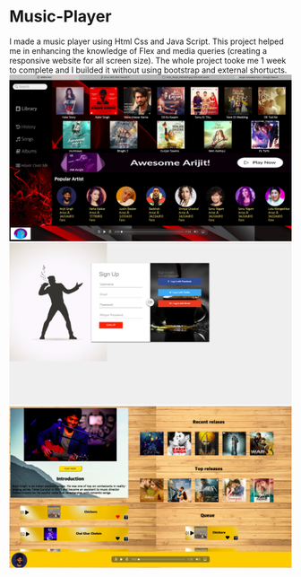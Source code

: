 # Music-Player

I made a music player using Html Css and Java Script.
This project helped me in enhancing the knowledge of Flex and media queries (creating a responsive website for all screen size).
The whole project tooke me 1 week to complete and I builded it without using bootstrap and external shortucts.
![](https://github.com/ayush29azad/Music-Player/blob/master/Music%20imgs/Screenshot%202021-01-09%20at%207.06.01%20PM.png)
![](https://github.com/ayush29azad/Music-Player/blob/master/Music%20imgs/Screenshot%202021-01-09%20at%207.06.17%20PM.png)
![](https://github.com/ayush29azad/Music-Player/blob/master/Music%20imgs/Screenshot%202021-01-09%20at%207.06.48%20PM.png)






